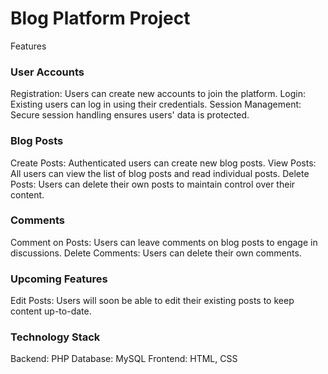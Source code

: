 # Blog Platform Project
Features

### User Accounts
 Registration: Users can create new accounts to join the platform.
Login: Existing users can log in using their credentials.
Session Management: Secure session handling ensures users' data is protected.

### Blog Posts
Create Posts: Authenticated users can create new blog posts.
View Posts: All users can view the list of blog posts and read individual posts.
Delete Posts: Users can delete their own posts to maintain control over their content.

### Comments
Comment on Posts: Users can leave comments on blog posts to engage in discussions.
Delete Comments: Users can delete their own comments.

### Upcoming Features
Edit Posts: Users will soon be able to edit their existing posts to keep content up-to-date.

### Technology Stack
Backend: PHP
Database: MySQL
Frontend: HTML, CSS
